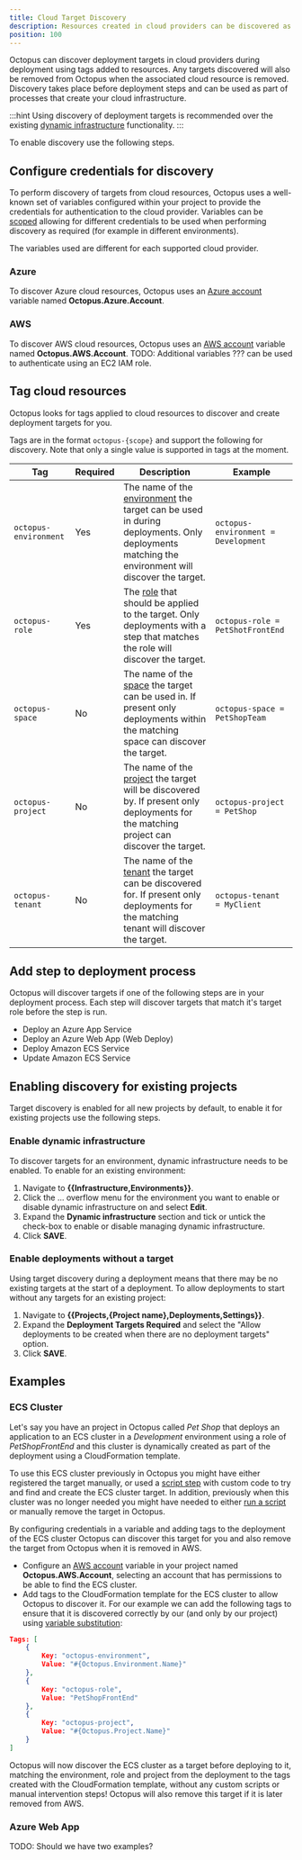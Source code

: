 ```yaml
---
title: Cloud Target Discovery
description: Resources created in cloud providers can be discovered as deployment targets by Octopus
position: 100
---
```


Octopus can discover deployment targets in cloud providers during deployment using tags added to resources. Any targets discovered will also be removed from Octopus when the associated cloud resource is removed. Discovery takes place before deployment steps and can be used as part of processes that create your cloud infrastructure.

:::hint
Using discovery of deployment targets is recommended over the existing [dynamic infrastructure](/docs/infrastructure/deployment-targets/dynamic-infrastructure) functionality.
:::

To enable discovery use the following steps.

## Configure credentials for discovery

To perform discovery of targets from cloud resources, Octopus uses a well-known set of variables configured within your project to provide the credentials for authentication to the cloud provider. Variables can be [scoped](/docs/projects/variables/index.md#scoping-variables) allowing for different credentials to be used when performing discovery as required (for example in different environments).

The variables used are different for each supported cloud provider.

### Azure

To discover Azure cloud resources, Octopus uses an [Azure account](/docs/projects/variables/azure-account-variables.md) variable named **Octopus.Azure.Account**.

### AWS

To discover AWS cloud resources, Octopus uses an [AWS account](/docs/projects/variables/aws-account-variables.md) variable named **Octopus.AWS.Account**. TODO: Additional variables ??? can be used to authenticate using an EC2 IAM role.

## Tag cloud resources

Octopus looks for tags applied to cloud resources to discover and create deployment targets for you.

Tags are in the format `octopus-{scope}` and support the following for discovery. Note that only a single value is supported in tags at the moment.

| Tag                   | Required | Description                                                                                                                                                                         | Example                             |
| --------------------- | -------- | ----------------------------------------------------------------------------------------------------------------------------------------------------------------------------------- | ----------------------------------- |
| `octopus-environment` | Yes      | The name of the [environment](/docs/infrastructure/environments) the target can be used in during deployments. Only deployments matching the environment will discover the target.  | `octopus-environment = Development` |
| `octopus-role`        | Yes      | The [role](/docs/infrastructure/deployment-targets#target-roles) that should be applied to the target. Only deployments with a step that matches the role will discover the target. | `octopus-role = PetShotFrontEnd`    |
| `octopus-space`       | No       | The name of the [space](/docs/administration/spaces) the target can be used in. If present only deployments within the matching space can discover the target.                      | `octopus-space = PetShopTeam`       |
| `octopus-project`     | No       | The name of the [project](/docs/projects) the target will be discovered by. If present only deployments for the matching project can discover the target.                           | `octopus-project = PetShop`         |
| `octopus-tenant`      | No       | The name of the [tenant](/docs/projects) the target can be discovered for. If present only deployments for the matching tenant will discover the target.                            | `octopus-tenant = MyClient`         |

## Add step to deployment process

Octopus will discover targets if one of the following steps are in your deployment process. Each step will discover targets that match it's target role before the step is run.

- Deploy an Azure App Service
- Deploy an Azure Web App (Web Deploy)
- Deploy Amazon ECS Service
- Update Amazon ECS Service

## Enabling discovery for existing projects

Target discovery is enabled for all new projects by default, to enable it for existing projects use the following steps.

### Enable dynamic infrastructure

To discover targets for an environment, dynamic infrastructure needs to be enabled. To enable for an existing environment:

1. Navigate to **{{Infrastructure,Environments}}**.
1. Click the ... overflow menu for the environment you want to enable or disable dynamic infrastructure on and select **Edit**.
1. Expand the **Dynamic infrastructure** section and tick or untick the check-box to enable or disable managing dynamic infrastructure.
1. Click **SAVE**.

### Enable deployments without a target

Using target discovery during a deployment means that there may be no existing targets at the start of a deployment. To allow deployments to start without any targets for an existing project:

1. Navigate to **{{Projects,{Project name},Deployments,Settings}}**.
1. Expand the **Deployment Targets Required** and select the "Allow deployments to be created when there are no deployment targets" option.
1. Click **SAVE**.

## Examples

### ECS Cluster

Let's say you have an project in Octopus called _Pet Shop_ that deploys an application to an ECS cluster in a _Development_ environment using a role of _PetShopFrontEnd_ and this cluster is dynamically created as part of the deployment using a CloudFormation template.

To use this ECS cluster previously in Octopus you might have either registered the target manually, or used a [script step](/docs/infrastructure/deployment-targets/dynamic-infrastructure/new-octopustarget.md) with custom code to try and find and create the ECS cluster target. In addition, previously when this cluster was no longer needed you might have needed to either [run a script](/docs/infrastructure/deployment-targets/dynamic-infrastructure/remove-octopustarget.md) or manually remove the target in Octopus.

By configuring credentials in a variable and adding tags to the deployment of the ECS cluster Octopus can discover this target for you and also remove the target from Octopus when it is removed in AWS.

- Configure an [AWS account](/docs/projects/variables/aws-account-variables.md) variable in your project named **Octopus.AWS.Account**, selecting an account that has permissions to be able to find the ECS cluster.
- Add tags to the CloudFormation template for the ECS cluster to allow Octopus to discover it. For our example we can add the following tags to ensure that it is discovered correctly by our (and only by our project) using [variable substitution](/docs/projects/variables/variable-substitutions.md):

```json
Tags: [
    {
        Key: "octopus-environment",
        Value: "#{Octopus.Environment.Name}"
    },
    {
        Key: "octopus-role",
        Value: "PetShopFrontEnd"
    },
    {
        Key: "octopus-project",
        Value: "#{Octopus.Project.Name}"
    }
]
```

Octopus will now discover the ECS cluster as a target before deploying to it, matching the environment, role and project from the deployment to the tags created with the CloudFormation template, without any custom scripts or manual intervention steps! Octopus will also remove this target if it is later removed from AWS.

### Azure Web App

TODO: Should we have two examples?
